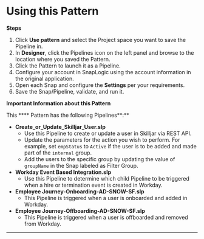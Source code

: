 # Using this Pattern

**Steps**

1. Click **Use pattern** and select the Project space you want to save the Pipeline in.
2. In **Designer**, click the Pipelines icon on the left panel and browse to the location where you saved the Pattern.
3. Click the Pattern to launch it as a Pipeline.
4. Configure your account in SnapLogic using the account information in the original application.
5. Open each Snap and configure the **Settings** per your requirements.
6. Save the Snap/Pipeline, validate, and run it.

**Important Information about this Pattern**

This **** Pattern has the following Pipelines**:**&#x20;

* **Create\_or\_Update\_Skilljar\_User.slp**
  * Use this Pipeline to create or update a user in Skilljar via REST API.&#x20;
  * Update the parameters for the action you wish to perform. For example, set `empStatus` to `Active` if the user is to be added and made part of the `internal` group.
  * Add the users to the specific group by updating the value of `groupName` in the Snap labeled as Filter Group.
* **Workday Event Based Integration.slp**
  * Use this Pipeline to determine which child Pipeline to be triggered when a hire or termination event is created in Workday.&#x20;
* **Employee Journey-Onboarding-AD-SNOW-SF.slp**
  * This Pipeline is triggered when a user is onboarded and added in Workday. &#x20;
* **Employee Journey-Offboarding-AD-SNOW-SF.slp**
  * This Pipeline is triggered when a user is offboarded and removed from Workday.

****

